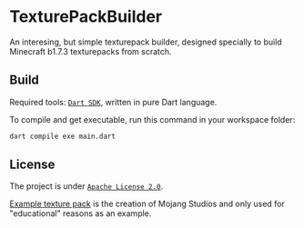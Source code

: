 # TexturePackBuilder

An interesing, but simple texturepack builder, designed specially to build Minecraft b1.7.3 texturepacks from scratch.

## Build
Required tools: [`Dart SDK`](https://dart.dev/), written in pure Dart language.

To compile and get executable, run this command in your workspace folder:
```cmd
dart compile exe main.dart
```

## License
The project is under [`Apache License 2.0`](https://github.com/ChessChicken-KZ/TexturePackBuilder/blob/main/LICENSE).

[Example texture pack](https://github.com/ChessChicken-KZ/TexturePackBuilder/tree/main/example_b1.7.3) is the creation of Mojang Studios and only used for "educational" reasons as an example.
